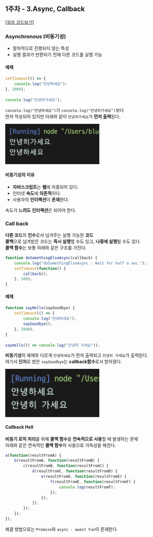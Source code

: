 ## 1주차 - 3.Async, Callback

[[실습 코드보기]](https://github.com/LikeLionSCH/LikeLion_React_Study_Summary/tree/master/3_Async_Callback.js)

### Asynchronous (비동기성)

-   절차적으로 진행되지 않는 특성
-   실행 결과가 반환되기 전에 다른 코드를 실행 가능

#### 예제

```javascript
setTimeout(() => {
    console.log("안녕하세요");
}, 2000);

console.log("안녕히가세요");
```

`console.log("안녕하세요")`가 `console.log("안녕히가세요")`보다<br/>
먼저 작성되어 있지만 아래와 같이 `안녕히가세요`가 **먼저 출력**된다.<br>

<img src="./Week_1_Images/Week_1_3_Test_Image_1.png" width="300" height="auto"><br>

#### 비동기성의 이유

-   **자바스크립트**는 **웹**에 치중되어 있다.
-   인터넷 **속도**에 **의존적**이다.
-   사용자의 **인터랙션**이 **존재**한다.

속도가 **느려도** **인터랙션**은 되어야 한다.<br>

### Call back

**다른 코드**의 **인수**로서 넘겨주는 실행 가능한 **코드**<br>
**콜백**으로 넘겨받은 코드는 **즉시 실행**할 수도 있고, **나중에 실행**될 수도 있다.<br>
**콜백 함수**는 보통 아래와 같은 구조를 가진다.<br>

```javascript
function doSomethingElseAsync(callback) {
    console.log("doSomethingElseAsync : Wait for half a sec.");
    setTimeout(function() {
        callback();
    }, 500);
}
```

#### 예제

```javascript
function sayHello(sayGoodbye) {
    setTimeout(() => {
        console.log("안녕하세요");
        sayGoodbye();
    }, 2000);
}

sayHello(() => console.log("안녕히 가세요"));
```

**비동기성**의 예제와 다르게 `안녕하세요`가 먼저 출력되고 `안녕히 가세요`가 출력된다.<br>
여기서 **인자**로 받은 `sayGoodbye`는 **callback함수**로서 받아졌다.<br>

<img src="./Week_1_Images/Week_1_3_Test_Image_2.png" width="300" height="auto"><br>

#### Callback Hell

**비동기 로직 처리**를 위해 **콜백 함수**를 **연속적으로 사용**할 때 발생하는 문제<br>
아래와 같은 연속적인 **콜백 함수**의 사용으로 가독성을 해친다.<br>

```javascript
a(function(resultFromA) {
    b(resultFromA, function(resultFromB) {
        c(resultFromB, function(resultFromC) {
            d(resultFromC, function(resultFromD) {
                e(resultFromD, function(resultFromE) {
                    f(resultFromE, function(resultFromF) {
                        console.log(resultFromF);
                    });
                });
            });
        });
    });
});
```

해결 방법으로는 `Promise`와 `async - await Fun`이 존재한다.<br>
